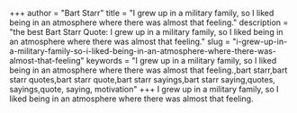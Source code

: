 +++
author = "Bart Starr"
title = "I grew up in a military family, so I liked being in an atmosphere where there was almost that feeling."
description = "the best Bart Starr Quote: I grew up in a military family, so I liked being in an atmosphere where there was almost that feeling."
slug = "i-grew-up-in-a-military-family-so-i-liked-being-in-an-atmosphere-where-there-was-almost-that-feeling"
keywords = "I grew up in a military family, so I liked being in an atmosphere where there was almost that feeling.,bart starr,bart starr quotes,bart starr quote,bart starr sayings,bart starr saying,quotes, sayings,quote, saying, motivation"
+++
I grew up in a military family, so I liked being in an atmosphere where there was almost that feeling.
